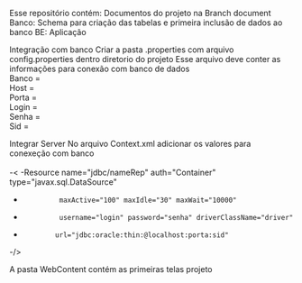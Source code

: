 Esse repositório contém: 
Documentos do projeto na Branch document
Banco: Schema para criação das tabelas e primeira inclusão de dados ao banco
BE: Aplicação

Integração com banco
Criar a pasta .properties com arquivo config.properties dentro diretorio do projeto
Esse arquivo deve conter as informações para conexão com banco de dados
<br>Banco = 
<br>Host =<br>
Porta = <br>
Login = <br>
Senha = <br>
Sid = <br>

Integrar Server 
No arquivo Context.xml adicionar os valores para conexeção com banco  
<br>
-<
-Resource name="jdbc/nameRep" auth="Container" type="javax.sql.DataSource"
-              maxActive="100" maxIdle="30" maxWait="10000"
-              username="login" password="senha" driverClassName="driver"
-             url="jdbc:oracle:thin:@localhost:porta:sid"
-/>

A pasta WebContent contém as primeiras telas projeto